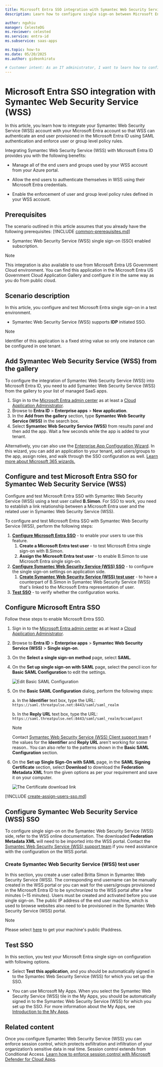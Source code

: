 ```yaml
---
title: Microsoft Entra SSO integration with Symantec Web Security Service (WSS)
description: Learn how to configure single sign-on between Microsoft Entra ID and Symantec Web Security Service (WSS).

author: nguhiu
manager: CelesteDG
ms.reviewer: celested
ms.service: entra-id
ms.subservice: saas-apps

ms.topic: how-to
ms.date: 05/20/2025
ms.author: gideonkiratu

# Customer intent: As an IT administrator, I want to learn how to configure single sign-on between Microsoft Entra ID and Symantec Web Security Service (WSS) so that I can control who has access to Symantec Web Security Service (WSS), enable automatic sign-in with Microsoft Entra accounts, and manage my accounts in one central location.
---
```

# Microsoft Entra SSO integration with Symantec Web Security Service (WSS)

In this article,  you learn how to integrate your Symantec Web Security Service (WSS) account with your Microsoft Entra account so that WSS can authenticate an end user provisioned in the Microsoft Entra ID using SAML authentication and enforce user or group level policy rules.

Integrating Symantec Web Security Service (WSS) with Microsoft Entra ID provides you with the following benefits:

* Manage all of the end users and groups used by your WSS account from your Azure portal.

* Allow the end users to authenticate themselves in WSS using their Microsoft Entra credentials.

* Enable the enforcement of user and group level policy rules defined in your WSS account.

## Prerequisites
The scenario outlined in this article assumes that you already have the following prerequisites:
[!INCLUDE [common-prerequisites.md](~/identity/saas-apps/includes/common-prerequisites.md)]
* Symantec Web Security Service (WSS) single sign-on (SSO) enabled subscription.

> [!NOTE]
> This integration is also available to use from Microsoft Entra US Government Cloud environment. You can find this application in the Microsoft Entra US Government Cloud Application Gallery and configure it in the same way as you do from public cloud.

## Scenario description

In this article,  you configure and test Microsoft Entra single sign-on in a test environment.

* Symantec Web Security Service (WSS) supports **IDP** initiated SSO.

> [!NOTE]
> Identifier of this application is a fixed string value so only one instance can be configured in one tenant.

## Add Symantec Web Security Service (WSS) from the gallery

To configure the integration of Symantec Web Security Service (WSS) into Microsoft Entra ID, you need to add Symantec Web Security Service (WSS) from the gallery to your list of managed SaaS apps.

1. Sign in to the [Microsoft Entra admin center](https://entra.microsoft.com) as at least a [Cloud Application Administrator](~/identity/role-based-access-control/permissions-reference.md#cloud-application-administrator).
1. Browse to **Entra ID** > **Enterprise apps** > **New application**.
1. In the **Add from the gallery** section, type **Symantec Web Security Service (WSS)** in the search box.
1. Select **Symantec Web Security Service (WSS)** from results panel and then add the app. Wait a few seconds while the app is added to your tenant.

 Alternatively, you can also use the [Enterprise App Configuration Wizard](https://portal.office.com/AdminPortal/home?Q=Docs#/azureadappintegration). In this wizard, you can add an application to your tenant, add users/groups to the app, assign roles, and walk through the SSO configuration as well. [Learn more about Microsoft 365 wizards.](/microsoft-365/admin/misc/azure-ad-setup-guides)

<a name='configure-and-test-azure-ad-sso-for-symantec-web-security-service-wss'></a>

## Configure and test Microsoft Entra SSO for Symantec Web Security Service (WSS)

Configure and test Microsoft Entra SSO with Symantec Web Security Service (WSS) using a test user called **B.Simon**. For SSO to work, you need to establish a link relationship between a Microsoft Entra user and the related user in Symantec Web Security Service (WSS).

To configure and test Microsoft Entra SSO with Symantec Web Security Service (WSS), perform the following steps:

1. **[Configure Microsoft Entra SSO](#configure-azure-ad-sso)** - to enable your users to use this feature.
    1. **Create a Microsoft Entra test user** - to test Microsoft Entra single sign-on with B.Simon.
    1. **Assign the Microsoft Entra test user** - to enable B.Simon to use Microsoft Entra single sign-on.
1. **[Configure Symantec Web Security Service (WSS) SSO](#configure-symantec-web-security-service-wss-sso)** - to configure the single sign-on settings on application side.
    1. **[Create Symantec Web Security Service (WSS) test user](#create-symantec-web-security-service-wss-test-user)** - to have a counterpart of B.Simon in Symantec Web Security Service (WSS) that's linked to the Microsoft Entra representation of user.
1. **[Test SSO](#test-sso)** - to verify whether the configuration works.

<a name='configure-azure-ad-sso'></a>

## Configure Microsoft Entra SSO

Follow these steps to enable Microsoft Entra SSO.

1. Sign in to the [Microsoft Entra admin center](https://entra.microsoft.com) as at least a [Cloud Application Administrator](~/identity/role-based-access-control/permissions-reference.md#cloud-application-administrator).
1. Browse to **Entra ID** > **Enterprise apps** > **Symantec Web Security Service (WSS)** > **Single sign-on**.
1. On the **Select a single sign-on method** page, select **SAML**.
1. On the **Set up single sign-on with SAML** page, select the pencil icon for **Basic SAML Configuration** to edit the settings.

   ![Edit Basic SAML Configuration](common/edit-urls.png)

1. On the **Basic SAML Configuration** dialog, perform the following steps:

    a. In the **Identifier** text box, type the URL:
    `https://saml.threatpulse.net:8443/saml/saml_realm`

    b. In the **Reply URL** text box, type the URL:
    `https://saml.threatpulse.net:8443/saml/saml_realm/bcsamlpost`

	> [!NOTE]
	> Contact [Symantec Web Security Service (WSS) Client support team](https://www.symantec.com/contact-us) f the values for the **Identifier** and **Reply URL** aren't working for some reason.. You can also refer to the patterns shown in the **Basic SAML Configuration** section.

1. On the **Set up Single Sign-On with SAML** page, in the **SAML Signing Certificate** section, select **Download** to download the **Federation Metadata XML** from the given options as per your requirement and save it on your computer.

	![The Certificate download link](common/metadataxml.png)

<a name='create-an-azure-ad-test-user'></a>

[!INCLUDE [create-assign-users-sso.md](~/identity/saas-apps/includes/create-assign-users-sso.md)]

## Configure Symantec Web Security Service (WSS) SSO

To configure single sign-on on the Symantec Web Security Service (WSS) side, refer to the WSS online documentation. The downloaded **Federation Metadata XML** will need to be imported into the WSS portal. Contact the [Symantec Web Security Service (WSS) support team](https://www.symantec.com/contact-us) if you need assistance with the configuration on the WSS portal.

### Create Symantec Web Security Service (WSS) test user

In this section, you create a user called Britta Simon in Symantec Web Security Service (WSS). The corresponding end username can be manually created in the WSS portal or you can wait for the users/groups provisioned in the Microsoft Entra ID to be synchronized to the WSS portal after a few minutes (~15 minutes). Users must be created and activated before you use single sign-on. The public IP address of the end user machine, which is used to browse websites also need to be provisioned in the Symantec Web Security Service (WSS) portal.

> [!NOTE]
> Please select [here](https://www.bing.com/search?q=my+ip+address&qs=AS&pq=my+ip+a&sc=8-7&cvid=29A720C95C78488CA3F9A6BA0B3F98C5&FORM=QBLH&sp=1) to get your machine's public IPaddress.

## Test SSO 

In this section, you test your Microsoft Entra single sign-on configuration with following options.

* Select **Test this application**, and you should be automatically signed in to the Symantec Web Security Service (WSS) for which you set up the SSO.

* You can use Microsoft My Apps. When you select the Symantec Web Security Service (WSS) tile in the My Apps, you should be automatically signed in to the Symantec Web Security Service (WSS) for which you set up the SSO. For more information about the My Apps, see [Introduction to the My Apps](https://support.microsoft.com/account-billing/sign-in-and-start-apps-from-the-my-apps-portal-2f3b1bae-0e5a-4a86-a33e-876fbd2a4510).

## Related content

Once you configure Symantec Web Security Service (WSS) you can enforce session control, which protects exfiltration and infiltration of your organization’s sensitive data in real time. Session control extends from Conditional Access. [Learn how to enforce session control with Microsoft Defender for Cloud Apps](/cloud-app-security/proxy-deployment-any-app).
